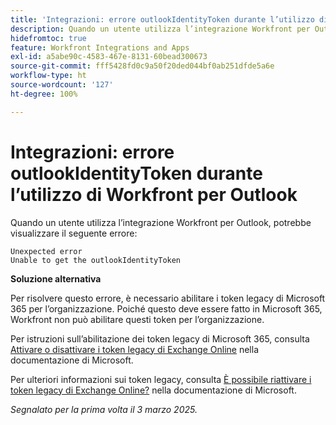 ```yaml
---
title: 'Integrazioni: errore outlookIdentityToken durante l’utilizzo di Workfront per Outlook'
description: Quando un utente utilizza l’integrazione Workfront per Outlook, potrebbe visualizzare un errore.
hidefromtoc: true
feature: Workfront Integrations and Apps
exl-id: a5abe90c-4583-467e-8131-60bead300673
source-git-commit: fff5428fd0c9a50f20ded044bf0ab251dfde5a6e
workflow-type: ht
source-wordcount: '127'
ht-degree: 100%

---
```


# Integrazioni: errore outlookIdentityToken durante l’utilizzo di Workfront per Outlook

Quando un utente utilizza l’integrazione Workfront per Outlook, potrebbe visualizzare il seguente errore:

```
Unexpected error
Unable to get the outlookIdentityToken
```

**Soluzione alternativa**


Per risolvere questo errore, è necessario abilitare i token legacy di Microsoft 365 per l’organizzazione. Poiché questo deve essere fatto in Microsoft 365, Workfront non può abilitare questi token per l’organizzazione.

Per istruzioni sull’abilitazione dei token legacy di Microsoft 365, consulta [Attivare o disattivare i token legacy di Exchange Online](https://learn.microsoft.com/it-it/office/dev/add-ins/outlook/turn-exchange-tokens-on-off) nella documentazione di Microsoft.

Per ulteriori informazioni sui token legacy, consulta [È possibile riattivare i token legacy di Exchange Online?](https://learn.microsoft.com/it-it/office/dev/add-ins/outlook/faq-nested-app-auth-outlook-legacy-tokens#can-i-turn-exchange-online-legacy-tokens-back-on) nella documentazione di Microsoft.


_Segnalato per la prima volta il 3 marzo 2025._
